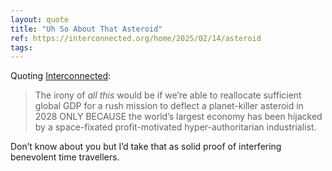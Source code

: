 ```yaml
---
layout: quote
title: "Uh So About That Asteroid"
ref: https://interconnected.org/home/2025/02/14/asteroid
tags:
---
```


Quoting [Interconnected](https://interconnected.org/home/2025/02/14/asteroid):

> The irony of *all this* would be if we’re able to reallocate sufficient global GDP for a rush mission to deflect a planet-killer asteroid in 2028 ONLY BECAUSE the world’s largest economy has been hijacked by a space-fixated profit-motivated hyper-authoritarian industrialist.

Don’t know about you but I’d take that as solid proof of interfering benevolent time travellers.
